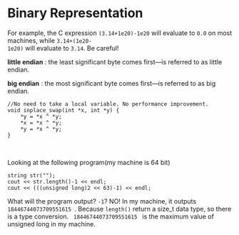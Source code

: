 # Binary Representation

For example, the C expression <code>(3.14+1e20)-1e20</code> will evaluate to <code>0.0</code> on most machines, while <code>3.14+(1e20- 1e20)</code> will evaluate to <code>3.14</code>. Be careful!


**little endian** : the least significant byte comes first—is referred to as little endian.

**big endian** : the most significant byte comes first—is referred to as big endian.

    //No need to take a local variable. No performance improvement.
    void inplace_swap(int *x, int *y) {
        *y = *x ^ *y;
        *x = *x ^ *y;
        *y = *x ^ *y;
    }
<br />

Looking at the following program(my machine is 64 bit)

    string str("");
    cout << str.length()-1 << endl;
    cout << (((unsigned long)2 << 63)-1) << endl;

What will the program output? <code>-1</code>? NO! In my machine, it outputs <code> 18446744073709551615 </code>. Because <code>length()</code> return a size_t data type, so there is a type conversion. <code> 18446744073709551615 </code> is the maximum value of unsigned long in my machine.
